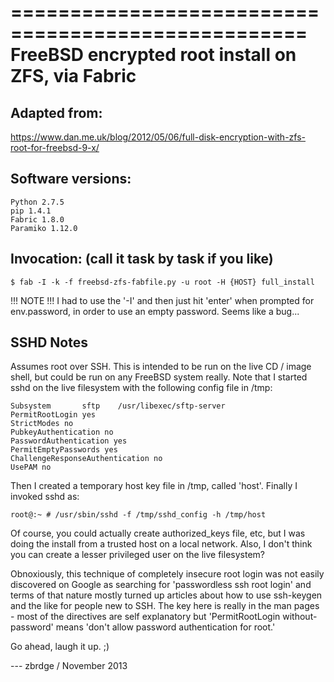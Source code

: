 ===================================================
FreeBSD encrypted root install on ZFS, via Fabric
===================================================

Adapted from:
-------------
   https://www.dan.me.uk/blog/2012/05/06/full-disk-encryption-with-zfs-root-for-freebsd-9-x/

Software versions:
------------------
    Python 2.7.5
    pip 1.4.1
    Fabric 1.8.0
    Paramiko 1.12.0

Invocation: (call it task by task if you like)
----------------------------------------------
    $ fab -I -k -f freebsd-zfs-fabfile.py -u root -H {HOST} full_install

!!! NOTE !!! I had to use the '-I' and then just hit 'enter' when prompted for env.password,
    in order to use an empty password. Seems like a bug...

SSHD Notes
------------
Assumes root over SSH. This is intended to be run on the live CD / image shell, but could be
run on any FreeBSD system really. Note that I started sshd on the live filesystem with the
following config file in /tmp:

    Subsystem       sftp    /usr/libexec/sftp-server
    PermitRootLogin yes
    StrictModes no
    PubkeyAuthentication no
    PasswordAuthentication yes
    PermitEmptyPasswords yes
    ChallengeResponseAuthentication no
    UsePAM no

Then I created a temporary host key file in /tmp, called 'host'. Finally I invoked sshd as:

    root@:~ # /usr/sbin/sshd -f /tmp/sshd_config -h /tmp/host

Of course, you could actually create authorized_keys file, etc, but I was doing the install
from a trusted host on a local network. Also, I don't think you can create a lesser privileged
user on the live filesystem?

Obnoxiously, this technique of completely insecure root login was not easily discovered on
Google as searching for 'passwordless ssh root login' and terms of that nature mostly
turned up articles about how to use ssh-keygen and the like for people new to SSH.
The key here is really in the man pages - most of the directives are self explanatory
but 'PermitRootLogin without-password' means 'don't allow password authentication for root.'

Go ahead, laugh it up. ;)

--- zbrdge / November 2013
